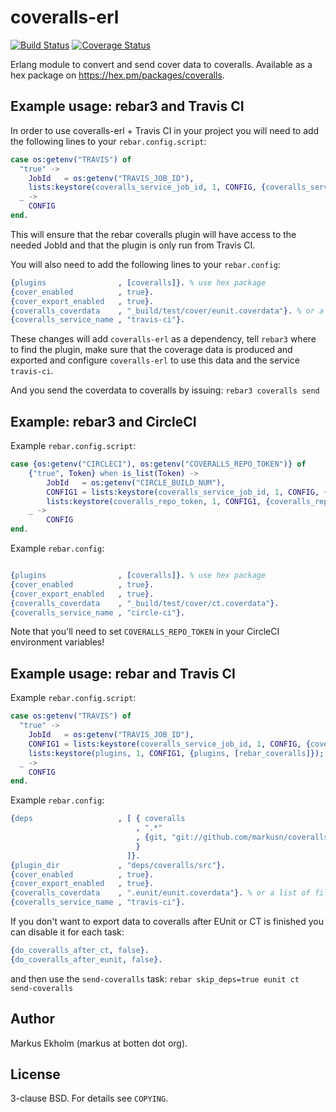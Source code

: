 coveralls-erl
=============
[![Build Status](https://travis-ci.org/markusn/coveralls-erl.png?branch=master)](https://travis-ci.org/markusn/coveralls-erl)
[![Coverage Status](https://coveralls.io/repos/markusn/coveralls-erl/badge.png?branch=master)](https://coveralls.io/r/markusn/coveralls-erl?branch=master)

Erlang module to convert and send cover data to coveralls. Available as a hex package on https://hex.pm/packages/coveralls. 

## Example usage: rebar3 and Travis CI      
In order to use coveralls-erl + Travis CI in your project you will need to add the following lines to your
`rebar.config.script`:                                                                                      

```erlang
case os:getenv("TRAVIS") of
  "true" ->
    JobId   = os:getenv("TRAVIS_JOB_ID"),
    lists:keystore(coveralls_service_job_id, 1, CONFIG, {coveralls_service_job_id, JobId});
  _ ->
    CONFIG
end.
```

This will ensure that the rebar coveralls plugin will have access to the needed JobId and that the plugin is only run from Travis CI.

You will also need to add the following lines to your `rebar.config`:
```erlang                                                                                                       
{plugins                , [coveralls]}. % use hex package
{cover_enabled          , true}.
{cover_export_enabled   , true}.
{coveralls_coverdata    , "_build/test/cover/eunit.coverdata"}. % or a list of files
{coveralls_service_name , "travis-ci"}.
```

These changes will add `coveralls-erl` as a dependency, tell `rebar3` where to find the plugin, make sure that the coverage data is produced and exported and configure `coveralls-erl` to use this data and the service `travis-ci`. 

And you send the coverdata to coveralls by issuing: `rebar3 coveralls send`


## Example: rebar3 and CircleCI
Example `rebar.config.script`:                                                                                      

```erlang
case {os:getenv("CIRCLECI"), os:getenv("COVERALLS_REPO_TOKEN")} of
    {"true", Token} when is_list(Token) ->
        JobId   = os:getenv("CIRCLE_BUILD_NUM"),
        CONFIG1 = lists:keystore(coveralls_service_job_id, 1, CONFIG, {coveralls_service_job_id, JobId}),
        lists:keystore(coveralls_repo_token, 1, CONFIG1, {coveralls_repo_token, Token});
    _ ->
        CONFIG
end.
```

Example `rebar.config`:

```erlang

{plugins                , [coveralls]}. % use hex package
{cover_enabled          , true}.
{cover_export_enabled   , true}.
{coveralls_coverdata    , "_build/test/cover/ct.coverdata"}.
{coveralls_service_name , "circle-ci"}.
```

Note that you'll need to set `COVERALLS_REPO_TOKEN` in your CircleCI environment variables!

## Example usage: rebar and Travis CI
Example `rebar.config.script`:      
                                                                                                 
```erlang
case os:getenv("TRAVIS") of
  "true" ->
    JobId   = os:getenv("TRAVIS_JOB_ID"),
    CONFIG1 = lists:keystore(coveralls_service_job_id, 1, CONFIG, {coveralls_service_job_id, JobId}),
    lists:keystore(plugins, 1, CONFIG1, {plugins, [rebar_coveralls]});
  _ ->
    CONFIG
end.
```
Example `rebar.config`:
```erlang                                                                                                       
{deps                   , [ { coveralls
                            , ".*"
                            , {git, "git://github.com/markusn/coveralls-erl.git", "master"}
                            }
                          ]}.
{plugin_dir             , "deps/coveralls/src"}.
{cover_enabled          , true}.
{cover_export_enabled   , true}.
{coveralls_coverdata    , ".eunit/eunit.coverdata"}. % or a list of files
{coveralls_service_name , "travis-ci"}.
```

If you don't want to export data to coveralls after EUnit or CT is finished you can disable it for each task:
```erlang
{do_coveralls_after_ct, false}.
{do_coveralls_after_eunit, false}.
```
and then use the `send-coveralls` task: `rebar skip_deps=true eunit ct send-coveralls`

## Author
Markus Ekholm (markus at botten dot org).

## License
3-clause BSD. For details see `COPYING`.

